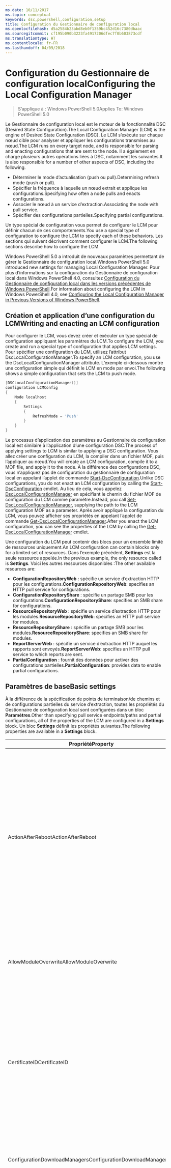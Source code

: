 ```yaml
---
ms.date: 10/11/2017
ms.topic: conceptual
keywords: dsc,powershell,configuration,setup
title: Configuration du Gestionnaire de configuration local
ms.openlocfilehash: d5a2584b23abd8eb0f1359bc452d16c7380dbaac
ms.sourcegitcommit: cf195b090b3223fa4917206dfec7f0b603873cdf
ms.translationtype: HT
ms.contentlocale: fr-FR
ms.lasthandoff: 04/09/2018
---
```

# <a name="configuring-the-local-configuration-manager"></a><span data-ttu-id="ea040-103">Configuration du Gestionnaire de configuration local</span><span class="sxs-lookup"><span data-stu-id="ea040-103">Configuring the Local Configuration Manager</span></span>

> <span data-ttu-id="ea040-104">S’applique à : Windows PowerShell 5.0</span><span class="sxs-lookup"><span data-stu-id="ea040-104">Applies To: Windows PowerShell 5.0</span></span>

<span data-ttu-id="ea040-105">Le Gestionnaire de configuration local est le moteur de la fonctionnalité DSC (Desired State Configuration).</span><span class="sxs-lookup"><span data-stu-id="ea040-105">The Local Configuration Manager (LCM) is the engine of Desired State Configuration (DSC).</span></span>
<span data-ttu-id="ea040-106">Le LCM s’exécute sur chaque nœud cible pour analyser et appliquer les configurations transmises au nœud.</span><span class="sxs-lookup"><span data-stu-id="ea040-106">The LCM runs on every target node, and is responsible for parsing and enacting configurations that are sent to the node.</span></span>
<span data-ttu-id="ea040-107">Il a également en charge plusieurs autres opérations liées à DSC, notamment les suivantes.</span><span class="sxs-lookup"><span data-stu-id="ea040-107">It is also responsible for a number of other aspects of DSC, including the following.</span></span>

- <span data-ttu-id="ea040-108">Déterminer le mode d’actualisation (push ou pull).</span><span class="sxs-lookup"><span data-stu-id="ea040-108">Determining refresh mode (push or pull).</span></span>
- <span data-ttu-id="ea040-109">Spécifier la fréquence à laquelle un nœud extrait et applique les configurations.</span><span class="sxs-lookup"><span data-stu-id="ea040-109">Specifying how often a node pulls and enacts configurations.</span></span>
- <span data-ttu-id="ea040-110">Associer le nœud à un service d’extraction.</span><span class="sxs-lookup"><span data-stu-id="ea040-110">Associating the node with pull service.</span></span>
- <span data-ttu-id="ea040-111">Spécifier des configurations partielles.</span><span class="sxs-lookup"><span data-stu-id="ea040-111">Specifying partial configurations.</span></span>

<span data-ttu-id="ea040-112">Un type spécial de configuration vous permet de configurer le LCM pour définir chacun de ces comportements.</span><span class="sxs-lookup"><span data-stu-id="ea040-112">You use a special type of configuration to configure the LCM to specify each of these behaviors.</span></span>
<span data-ttu-id="ea040-113">Les sections qui suivent décrivent comment configurer le LCM.</span><span class="sxs-lookup"><span data-stu-id="ea040-113">The following sections describe how to configure the LCM.</span></span>

<span data-ttu-id="ea040-114">Windows PowerShell 5.0 a introduit de nouveaux paramètres permettant de gérer le Gestionnaire de configuration local.</span><span class="sxs-lookup"><span data-stu-id="ea040-114">Windows PowerShell 5.0 introduced new settings for managing Local Configuration Manager.</span></span>
<span data-ttu-id="ea040-115">Pour plus d’informations sur la configuration du Gestionnaire de configuration local dans Windows PowerShell 4.0, consultez [Configuration du Gestionnaire de configuration local dans les versions précédentes de Windows PowerShell](metaconfig4.md).</span><span class="sxs-lookup"><span data-stu-id="ea040-115">For information about configuring the LCM in Windows PowerShell 4.0, see [Configuring the Local Configuration Manager in Previous Versions of Windows PowerShell](metaconfig4.md).</span></span>

## <a name="writing-and-enacting-an-lcm-configuration"></a><span data-ttu-id="ea040-116">Création et application d’une configuration du LCM</span><span class="sxs-lookup"><span data-stu-id="ea040-116">Writing and enacting an LCM configuration</span></span>

<span data-ttu-id="ea040-117">Pour configurer le LCM, vous devez créer et exécuter un type spécial de configuration appliquant les paramètres du LCM.</span><span class="sxs-lookup"><span data-stu-id="ea040-117">To configure the LCM, you create and run a special type of configuration that applies LCM settings.</span></span>
<span data-ttu-id="ea040-118">Pour spécifier une configuration du LCM, utilisez l’attribut DscLocalConfigurationManager.</span><span class="sxs-lookup"><span data-stu-id="ea040-118">To specify an LCM configuration, you use the DscLocalConfigurationManager attribute.</span></span>
<span data-ttu-id="ea040-119">L’exemple ci-dessous montre une configuration simple qui définit le LCM en mode par envoi.</span><span class="sxs-lookup"><span data-stu-id="ea040-119">The following shows a simple configuration that sets the LCM to push mode.</span></span>

```powershell
[DSCLocalConfigurationManager()]
configuration LCMConfig
{
    Node localhost
    {
        Settings
        {
            RefreshMode = 'Push'
        }
    }
}
```

<span data-ttu-id="ea040-120">Le processus d’application des paramètres au Gestionnaire de configuration local est similaire à l’application d’une configuration DSC.</span><span class="sxs-lookup"><span data-stu-id="ea040-120">The process of applying settings to LCM is similar to applying a DSC configuration.</span></span>
<span data-ttu-id="ea040-121">Vous allez créer une configuration du LCM, la compiler dans un fichier MOF, puis l’appliquer au nœud.</span><span class="sxs-lookup"><span data-stu-id="ea040-121">You will create an LCM configuration, compile it to a MOF file, and apply it to the node.</span></span>
<span data-ttu-id="ea040-122">À la différence des configurations DSC, vous n’appliquez pas de configuration du gestionnaire de configuration local en appelant l’applet de commande [Start-DscConfiguration](https://technet.microsoft.com/en-us/library/dn521623.aspx).</span><span class="sxs-lookup"><span data-stu-id="ea040-122">Unlike DSC configurations, you do not enact an LCM configuration by calling the [Start-DscConfiguration](https://technet.microsoft.com/en-us/library/dn521623.aspx) cmdlet.</span></span>
<span data-ttu-id="ea040-123">Au lieu de cela, vous appelez [DscLocalConfigurationManager](https://technet.microsoft.com/en-us/library/dn521621.aspx) en spécifiant le chemin du fichier MOF de configuration du LCM comme paramètre.</span><span class="sxs-lookup"><span data-stu-id="ea040-123">Instead, you call [Set-DscLocalConfigurationManager](https://technet.microsoft.com/en-us/library/dn521621.aspx), supplying the path to the LCM configuration MOF as a parameter.</span></span>
<span data-ttu-id="ea040-124">Après avoir appliqué la configuration du LCM, vous pouvez afficher ses propriétés en appelant l’applet de commande [Get-DscLocalConfigurationManager](https://technet.microsoft.com/en-us/library/dn407378.aspx).</span><span class="sxs-lookup"><span data-stu-id="ea040-124">After you enact the LCM configuration, you can see the properties of the LCM by calling the [Get-DscLocalConfigurationManager](https://technet.microsoft.com/en-us/library/dn407378.aspx) cmdlet.</span></span>

<span data-ttu-id="ea040-125">Une configuration du LCM peut contenir des blocs pour un ensemble limité de ressources uniquement.</span><span class="sxs-lookup"><span data-stu-id="ea040-125">An LCM configuration can contain blocks only for a limited set of resources.</span></span>
<span data-ttu-id="ea040-126">Dans l’exemple précédent, **Settings** est la seule ressource appelée.</span><span class="sxs-lookup"><span data-stu-id="ea040-126">In the previous example, the only resource called is **Settings**.</span></span>
<span data-ttu-id="ea040-127">Voici les autres ressources disponibles :</span><span class="sxs-lookup"><span data-stu-id="ea040-127">The other available resources are:</span></span>

* <span data-ttu-id="ea040-128">**ConfigurationRepositoryWeb** : spécifie un service d’extraction HTTP pour les configurations.</span><span class="sxs-lookup"><span data-stu-id="ea040-128">**ConfigurationRepositoryWeb**: specifies an HTTP pull service for configurations.</span></span>
* <span data-ttu-id="ea040-129">**ConfigurationRepositoryShare** : spécifie un partage SMB pour les configurations.</span><span class="sxs-lookup"><span data-stu-id="ea040-129">**ConfigurationRepositoryShare**: specifies an SMB share for configurations.</span></span>
* <span data-ttu-id="ea040-130">**ResourceRepositoryWeb** : spécifie un service d’extraction HTTP pour les modules.</span><span class="sxs-lookup"><span data-stu-id="ea040-130">**ResourceRepositoryWeb**: specifies an HTTP pull service for modules.</span></span>
* <span data-ttu-id="ea040-131">**ResourceRepositoryShare** : spécifie un partage SMB pour les modules.</span><span class="sxs-lookup"><span data-stu-id="ea040-131">**ResourceRepositoryShare**: specifies an SMB share for modules.</span></span>
* <span data-ttu-id="ea040-132">**ReportServerWeb** : spécifie un service d’extraction HTTP auquel les rapports sont envoyés.</span><span class="sxs-lookup"><span data-stu-id="ea040-132">**ReportServerWeb**: specifies an HTTP pull service to which reports are sent.</span></span>
* <span data-ttu-id="ea040-133">**PartialConfiguration** : fournit des données pour activer des configurations partielles.</span><span class="sxs-lookup"><span data-stu-id="ea040-133">**PartialConfiguration**: provides data to enable partial configurations.</span></span>

## <a name="basic-settings"></a><span data-ttu-id="ea040-134">Paramètres de base</span><span class="sxs-lookup"><span data-stu-id="ea040-134">Basic settings</span></span>

<span data-ttu-id="ea040-135">À la différence de la spécification de points de terminaison/de chemins et de configurations partielles du service d’extraction, toutes les propriétés du Gestionnaire de configuration local sont configurées dans un bloc **Paramètres**.</span><span class="sxs-lookup"><span data-stu-id="ea040-135">Other than specifying pull service endpoints/paths and partial configurations, all of the properties of the LCM are configured in a **Settings** block.</span></span>
<span data-ttu-id="ea040-136">Un bloc **Settings** définit les propriétés suivantes.</span><span class="sxs-lookup"><span data-stu-id="ea040-136">The following properties are available in a **Settings** block.</span></span>

|  <span data-ttu-id="ea040-137">Propriété</span><span class="sxs-lookup"><span data-stu-id="ea040-137">Property</span></span>  |  <span data-ttu-id="ea040-138">Type</span><span class="sxs-lookup"><span data-stu-id="ea040-138">Type</span></span>  |  <span data-ttu-id="ea040-139">Description</span><span class="sxs-lookup"><span data-stu-id="ea040-139">Description</span></span>   |
|----------- |------- |--------------- |
| <span data-ttu-id="ea040-140">ActionAfterReboot</span><span class="sxs-lookup"><span data-stu-id="ea040-140">ActionAfterReboot</span></span>| <span data-ttu-id="ea040-141">string</span><span class="sxs-lookup"><span data-stu-id="ea040-141">string</span></span>| <span data-ttu-id="ea040-142">Spécifie le comportement après un redémarrage survenant pendant l’application d’une configuration.</span><span class="sxs-lookup"><span data-stu-id="ea040-142">Specifies what happens after a reboot during the application of a configuration.</span></span> <span data-ttu-id="ea040-143">Les valeurs possibles sont __ContinueConfiguration__ et __StopConfiguration__.</span><span class="sxs-lookup"><span data-stu-id="ea040-143">The possible values are __"ContinueConfiguration"__ and __"StopConfiguration"__.</span></span> <ul><li> <span data-ttu-id="ea040-144">Avec la valeur __ContinueConfiguration__, l’application de la configuration actuelle se poursuit après le redémarrage de l’ordinateur.</span><span class="sxs-lookup"><span data-stu-id="ea040-144">__ContinueConfiguration__: Continue applying the current configuration after machine reboot.</span></span> <span data-ttu-id="ea040-145">Il s’agit de la valeur par défaut</span><span class="sxs-lookup"><span data-stu-id="ea040-145">This is the default value</span></span></li><li><span data-ttu-id="ea040-146">Avec la valeur __StopConfiguration__, l’application de la configuration actuelle s’arrête après le redémarrage de l’ordinateur.</span><span class="sxs-lookup"><span data-stu-id="ea040-146">__StopConfiguration__: Stop the current configuration after machine reboot.</span></span></li></ul>|
| <span data-ttu-id="ea040-147">AllowModuleOverwrite</span><span class="sxs-lookup"><span data-stu-id="ea040-147">AllowModuleOverwrite</span></span>| <span data-ttu-id="ea040-148">bool</span><span class="sxs-lookup"><span data-stu-id="ea040-148">bool</span></span>| <span data-ttu-id="ea040-149">__$TRUE__ si de nouvelles configurations téléchargées dans le service d’extraction sont autorisées à remplacer les anciennes sur le nœud cible.</span><span class="sxs-lookup"><span data-stu-id="ea040-149">__$TRUE__ if new configurations downloaded from the pull service are allowed to overwrite the old ones on the target node.</span></span> <span data-ttu-id="ea040-150">Autrement, définissez-la sur $FALSE.</span><span class="sxs-lookup"><span data-stu-id="ea040-150">Otherwise, $FALSE.</span></span>|
| <span data-ttu-id="ea040-151">CertificateID</span><span class="sxs-lookup"><span data-stu-id="ea040-151">CertificateID</span></span>| <span data-ttu-id="ea040-152">string</span><span class="sxs-lookup"><span data-stu-id="ea040-152">string</span></span>| <span data-ttu-id="ea040-153">Empreinte d’un certificat utilisée pour sécuriser les informations d’identification transmise dans une configuration.</span><span class="sxs-lookup"><span data-stu-id="ea040-153">The thumbprint of a certificate used to secure credentials passed in a configuration.</span></span> <span data-ttu-id="ea040-154">Pour plus d’informations, consultez [Want to secure credentials in Windows PowerShell Desired State Configuration](http://blogs.msdn.com/b/powershell/archive/2014/01/31/want-to-secure-credentials-in-windows-powershell-desired-state-configuration.aspx)? (Sécuriser les informations d’identification dans DSC Windows PowerShell).</span><span class="sxs-lookup"><span data-stu-id="ea040-154">For more information see [Want to secure credentials in Windows PowerShell Desired State Configuration](http://blogs.msdn.com/b/powershell/archive/2014/01/31/want-to-secure-credentials-in-windows-powershell-desired-state-configuration.aspx)?.</span></span> <br> <span data-ttu-id="ea040-155">__Remarque :__ ceci est géré automatiquement si vous utilisez le service d’extraction Azure Automation DSC.</span><span class="sxs-lookup"><span data-stu-id="ea040-155">__Note:__ this is managed automatically if using Azure Automation DSC pull service.</span></span>|
| <span data-ttu-id="ea040-156">ConfigurationDownloadManagers</span><span class="sxs-lookup"><span data-stu-id="ea040-156">ConfigurationDownloadManagers</span></span>| <span data-ttu-id="ea040-157">CimInstance[]</span><span class="sxs-lookup"><span data-stu-id="ea040-157">CimInstance[]</span></span>| <span data-ttu-id="ea040-158">Obsolète.</span><span class="sxs-lookup"><span data-stu-id="ea040-158">Obsolete.</span></span> <span data-ttu-id="ea040-159">Utilisez les blocs __ConfigurationRepositoryWeb__ et __ConfigurationRepositoryShare__ pour définir les points de terminaison du service d’extraction de configuration.</span><span class="sxs-lookup"><span data-stu-id="ea040-159">Use __ConfigurationRepositoryWeb__ and __ConfigurationRepositoryShare__ blocks to define configuration pull service endpoints.</span></span>|
| <span data-ttu-id="ea040-160">ConfigurationID</span><span class="sxs-lookup"><span data-stu-id="ea040-160">ConfigurationID</span></span>| <span data-ttu-id="ea040-161">string</span><span class="sxs-lookup"><span data-stu-id="ea040-161">string</span></span>| <span data-ttu-id="ea040-162">Pour la rétrocompatibilité avec des versions plus anciennes du service d’extraction.</span><span class="sxs-lookup"><span data-stu-id="ea040-162">For backwards compatibility with older pull service versions.</span></span> <span data-ttu-id="ea040-163">Un GUID qui identifie le fichier de configuration à obtenir d’un service d’extraction.</span><span class="sxs-lookup"><span data-stu-id="ea040-163">A GUID that identifies the configuration file to get from a pull service.</span></span> <span data-ttu-id="ea040-164">Le nœud extrait les configurations du service d’extraction si le nom du fichier de configuration MOF est ConfigurationID.mof.</span><span class="sxs-lookup"><span data-stu-id="ea040-164">The node will pull configurations on the pull service if the name of the configuration MOF is named ConfigurationID.mof.</span></span><br> <span data-ttu-id="ea040-165">__Remarque__ : si vous définissez cette propriété, l’enregistrement du nœud auprès d’un service d’extraction avec __RegistrationKey__ ne fonctionne pas.</span><span class="sxs-lookup"><span data-stu-id="ea040-165">__Note:__ If you set this property, registering the node with a pull service by using __RegistrationKey__ does not work.</span></span> <span data-ttu-id="ea040-166">Pour plus d’informations, consultez [Configuration d’un client collecteur à l’aide des noms de configuration](pullClientConfigNames.md).</span><span class="sxs-lookup"><span data-stu-id="ea040-166">For more information, see [Setting up a pull client with configuration names](pullClientConfigNames.md).</span></span>|
| <span data-ttu-id="ea040-167">ConfigurationMode</span><span class="sxs-lookup"><span data-stu-id="ea040-167">ConfigurationMode</span></span>| <span data-ttu-id="ea040-168">string</span><span class="sxs-lookup"><span data-stu-id="ea040-168">string</span></span> | <span data-ttu-id="ea040-169">Spécifie de quelle façon le LCM applique réellement la configuration aux nœuds cibles.</span><span class="sxs-lookup"><span data-stu-id="ea040-169">Specifies how the LCM actually applies the configuration to the target nodes.</span></span> <span data-ttu-id="ea040-170">Les valeurs possibles sont __"ApplyOnly"__,__"ApplyAndMonitor"__ et __"ApplyAndAutoCorrect"__.</span><span class="sxs-lookup"><span data-stu-id="ea040-170">Possible values are __"ApplyOnly"__,__"ApplyAndMonitor"__, and __"ApplyAndAutoCorrect"__.</span></span> <ul><li><span data-ttu-id="ea040-171">La valeur __ApplyOnly__ indique à DSC d’appliquer la configuration et de ne faire aucune autre opération, sauf si une nouvelle configuration est transmise au nœud cible ou est extraite d’un service.</span><span class="sxs-lookup"><span data-stu-id="ea040-171">__ApplyOnly__: DSC applies the configuration and does nothing further unless a new configuration is pushed to the target node or when a new configuration is pulled from a service.</span></span> <span data-ttu-id="ea040-172">Après l’application initiale d’une nouvelle configuration, DSC ne vérifie pas si le nœud cible est encore dans l’état précédemment configuré.</span><span class="sxs-lookup"><span data-stu-id="ea040-172">After initial application of a new configuration, DSC does not check for drift from a previously configured state.</span></span> <span data-ttu-id="ea040-173">Notez que DSC tente d’appliquer la configuration jusqu’à ce que l’opération aboutisse avant que __ApplyOnly__ ne prenne effet.</span><span class="sxs-lookup"><span data-stu-id="ea040-173">Note that DSC will attempt to apply the configuration until it is successful before __ApplyOnly__ takes effect.</span></span> </li><li> <span data-ttu-id="ea040-174">La valeur __ApplyAndMonitor__ est la valeur par défaut.</span><span class="sxs-lookup"><span data-stu-id="ea040-174">__ApplyAndMonitor__: This is the default value.</span></span> <span data-ttu-id="ea040-175">indique au LCM d’appliquer chaque nouvelle configuration.</span><span class="sxs-lookup"><span data-stu-id="ea040-175">The LCM applies any new configurations.</span></span> <span data-ttu-id="ea040-176">Après l’application initiale d’une nouvelle configuration, DSC vérifie si le nœud cible est dans l’état souhaité et, si ce n’est pas le cas, signale l’écart dans les journaux.</span><span class="sxs-lookup"><span data-stu-id="ea040-176">After initial application of a new configuration, if the target node drifts from the desired state, DSC reports the discrepancy in logs.</span></span> <span data-ttu-id="ea040-177">Notez que DSC tente d’appliquer la configuration jusqu’à ce que l’opération aboutisse avant que __ApplyAndMonitor__ ne prenne effet.</span><span class="sxs-lookup"><span data-stu-id="ea040-177">Note that DSC will attempt to apply the configuration until it is successful before __ApplyAndMonitor__ takes effect.</span></span></li><li><span data-ttu-id="ea040-178">La valeur __ApplyAndAutoCorrect__ indique à DSC d’appliquer chaque nouvelle configuration.</span><span class="sxs-lookup"><span data-stu-id="ea040-178">__ApplyAndAutoCorrect__: DSC applies any new configurations.</span></span> <span data-ttu-id="ea040-179">Après l’application initiale d’une nouvelle configuration, DSC vérifie si le nœud cible est dans l’état souhaité et, si ce n’est pas le cas, il signale l’écart dans les journaux, puis il réapplique la configuration actuelle.</span><span class="sxs-lookup"><span data-stu-id="ea040-179">After initial application of a new configuration, if the target node drifts from the desired state, DSC reports the discrepancy in logs, and then re-applies the current configuration.</span></span></li></ul>|
| <span data-ttu-id="ea040-180">ConfigurationModeFrequencyMins</span><span class="sxs-lookup"><span data-stu-id="ea040-180">ConfigurationModeFrequencyMins</span></span>| <span data-ttu-id="ea040-181">UInt32</span><span class="sxs-lookup"><span data-stu-id="ea040-181">UInt32</span></span>| <span data-ttu-id="ea040-182">Fréquence, en minutes, à laquelle la configuration actuelle est vérifiée et appliquée.</span><span class="sxs-lookup"><span data-stu-id="ea040-182">How often, in minutes, the current configuration is checked and applied.</span></span> <span data-ttu-id="ea040-183">Cette propriété est ignorée si la propriété ConfigurationMode est définie sur ApplyOnly.</span><span class="sxs-lookup"><span data-stu-id="ea040-183">This property is ignored if the ConfigurationMode property is set to ApplyOnly.</span></span> <span data-ttu-id="ea040-184">La valeur par défaut est 15.</span><span class="sxs-lookup"><span data-stu-id="ea040-184">The default value is 15.</span></span>|
| <span data-ttu-id="ea040-185">DebugMode</span><span class="sxs-lookup"><span data-stu-id="ea040-185">DebugMode</span></span>| <span data-ttu-id="ea040-186">string</span><span class="sxs-lookup"><span data-stu-id="ea040-186">string</span></span>| <span data-ttu-id="ea040-187">Les valeurs possibles sont __None__, __ForceModuleImport__ et __All__.</span><span class="sxs-lookup"><span data-stu-id="ea040-187">Possible values are __None__, __ForceModuleImport__, and __All__.</span></span> <ul><li><span data-ttu-id="ea040-188">Définissez cette propriété sur __None__ pour utiliser les ressources mises en cache.</span><span class="sxs-lookup"><span data-stu-id="ea040-188">Set to __None__ to use cached resources.</span></span> <span data-ttu-id="ea040-189">Il s’agit de la valeur par défaut qui doit être utilisée dans les scénarios de production.</span><span class="sxs-lookup"><span data-stu-id="ea040-189">This is the default and should be used in production scenarios.</span></span></li><li><span data-ttu-id="ea040-190">Définissez cette propriété sur __ForceModuleImport__ pour forcer le gestionnaire de configuration local à recharger tous les modules de ressources DSC, même ceux ayant déjà été chargés et mis en cache.</span><span class="sxs-lookup"><span data-stu-id="ea040-190">Setting to __ForceModuleImport__, causes the LCM to reload any DSC resource modules, even if they have been previously loaded and cached.</span></span> <span data-ttu-id="ea040-191">Ce comportement diminue les performances de DSC, car chaque module utilisé est systématiquement rechargé.</span><span class="sxs-lookup"><span data-stu-id="ea040-191">This impacts the performance of DSC operations as each module is reloaded on use.</span></span> <span data-ttu-id="ea040-192">En général, vous utilisez cette valeur lors du débogage d’une ressource.</span><span class="sxs-lookup"><span data-stu-id="ea040-192">Typically you would use this value while debugging a resource</span></span></li><li><span data-ttu-id="ea040-193">Dans cette version, __All__ est équivalent à __ForceModuleImport__</span><span class="sxs-lookup"><span data-stu-id="ea040-193">In this release, __All__ is same as __ForceModuleImport__</span></span></li></ul> |
| <span data-ttu-id="ea040-194">RebootNodeIfNeeded</span><span class="sxs-lookup"><span data-stu-id="ea040-194">RebootNodeIfNeeded</span></span>| <span data-ttu-id="ea040-195">bool</span><span class="sxs-lookup"><span data-stu-id="ea040-195">bool</span></span>| <span data-ttu-id="ea040-196">Définissez cette propriété sur __$true__ pour redémarrer automatiquement le nœud après l’application d’une configuration nécessitant un redémarrage.</span><span class="sxs-lookup"><span data-stu-id="ea040-196">Set this to __$true__ to automatically reboot the node after a configuration that requires reboot is applied.</span></span> <span data-ttu-id="ea040-197">Sinon, vous devez redémarrer manuellement le nœud.</span><span class="sxs-lookup"><span data-stu-id="ea040-197">Otherwise, you will have to manually reboot the node for any configuration that requires it.</span></span> <span data-ttu-id="ea040-198">La valeur par défaut est __$false__.</span><span class="sxs-lookup"><span data-stu-id="ea040-198">The default value is __$false__.</span></span> <span data-ttu-id="ea040-199">Pour utiliser ce paramètre lorsqu’une condition de redémarrage est imposée par autre chose que DSC (par exemple Windows Installer), combinez ce paramètre avec le module [xPendingReboot](https://github.com/powershell/xpendingreboot).</span><span class="sxs-lookup"><span data-stu-id="ea040-199">To use this setting when a reboot condition is enacted by something other than DSC (such as Windows Installer), combine this setting with the [xPendingReboot](https://github.com/powershell/xpendingreboot) module.</span></span>|
| <span data-ttu-id="ea040-200">RefreshMode</span><span class="sxs-lookup"><span data-stu-id="ea040-200">RefreshMode</span></span>| <span data-ttu-id="ea040-201">string</span><span class="sxs-lookup"><span data-stu-id="ea040-201">string</span></span>| <span data-ttu-id="ea040-202">Spécifie de quelle façon le LCM obtient les configurations.</span><span class="sxs-lookup"><span data-stu-id="ea040-202">Specifies how the LCM gets configurations.</span></span> <span data-ttu-id="ea040-203">Les valeurs possibles sont __Disabled__, __Push__ et __Pull__.</span><span class="sxs-lookup"><span data-stu-id="ea040-203">The possible values are __"Disabled"__, __"Push"__, and __"Pull"__.</span></span> <ul><li><span data-ttu-id="ea040-204">La valeur __Disabled__ désactive les configurations DSC pour ce nœud.</span><span class="sxs-lookup"><span data-stu-id="ea040-204">__Disabled__: DSC configurations are disabled for this node.</span></span></li><li> <span data-ttu-id="ea040-205">La valeur __Push__ lance les configurations en appelant l’applet de commande [Start-DscConfiguration](https://technet.microsoft.com/en-us/library/dn521623.aspx).</span><span class="sxs-lookup"><span data-stu-id="ea040-205">__Push__: Configurations are initiated by calling the [Start-DscConfiguration](https://technet.microsoft.com/en-us/library/dn521623.aspx) cmdlet.</span></span> <span data-ttu-id="ea040-206">Chaque configuration est immédiatement appliquée au nœud.</span><span class="sxs-lookup"><span data-stu-id="ea040-206">The configuration is applied immediately to the node.</span></span> <span data-ttu-id="ea040-207">Il s'agit de la valeur par défaut.</span><span class="sxs-lookup"><span data-stu-id="ea040-207">This is the default value.</span></span></li><li><span data-ttu-id="ea040-208">__Pull__ : le nœud est configuré pour vérifier régulièrement les configurations disponibles sur un service d’extraction ou un chemin SMB.</span><span class="sxs-lookup"><span data-stu-id="ea040-208">__Pull:__ The node is configured to regularly check for configurations from a pull service or SMB path.</span></span> <span data-ttu-id="ea040-209">Si cette propriété a la valeur __Pull__, vous devez spécifier un chemin HTTP (service) ou SMB (partage) dans un bloc __ConfigurationRepositoryWeb__ ou __ConfigurationRepositoryShare__.</span><span class="sxs-lookup"><span data-stu-id="ea040-209">If this property is set to __Pull__, you must specify an HTTP (service) or SMB (share) path in a __ConfigurationRepositoryWeb__ or __ConfigurationRepositoryShare__ block.</span></span></li></ul>|
| <span data-ttu-id="ea040-210">RefreshFrequencyMins</span><span class="sxs-lookup"><span data-stu-id="ea040-210">RefreshFrequencyMins</span></span>| <span data-ttu-id="ea040-211">Uint32</span><span class="sxs-lookup"><span data-stu-id="ea040-211">Uint32</span></span>| <span data-ttu-id="ea040-212">L’intervalle de temps, en minutes, auquel le LCM contrôle un service d’extraction pour obtenir des configurations mises à jour.</span><span class="sxs-lookup"><span data-stu-id="ea040-212">The time interval, in minutes, at which the LCM checks a pull service to get updated configurations.</span></span> <span data-ttu-id="ea040-213">Cette valeur est ignorée si le LCM n’est pas configuré en mode d’extraction.</span><span class="sxs-lookup"><span data-stu-id="ea040-213">This value is ignored if the LCM is not configured in pull mode.</span></span> <span data-ttu-id="ea040-214">La valeur par défaut est 30.</span><span class="sxs-lookup"><span data-stu-id="ea040-214">The default value is 30.</span></span>|
| <span data-ttu-id="ea040-215">ReportManagers</span><span class="sxs-lookup"><span data-stu-id="ea040-215">ReportManagers</span></span>| <span data-ttu-id="ea040-216">CimInstance[]</span><span class="sxs-lookup"><span data-stu-id="ea040-216">CimInstance[]</span></span>| <span data-ttu-id="ea040-217">Obsolète.</span><span class="sxs-lookup"><span data-stu-id="ea040-217">Obsolete.</span></span> <span data-ttu-id="ea040-218">Utilisez des blocs __ReportServerWeb__ pour définir un point de terminaison permettant d’envoyer les données de rapport à un service d’extraction.</span><span class="sxs-lookup"><span data-stu-id="ea040-218">Use __ReportServerWeb__ blocks to define an endpoint to send reporting data to a pull service.</span></span>|
| <span data-ttu-id="ea040-219">ResourceModuleManagers</span><span class="sxs-lookup"><span data-stu-id="ea040-219">ResourceModuleManagers</span></span>| <span data-ttu-id="ea040-220">CimInstance[]</span><span class="sxs-lookup"><span data-stu-id="ea040-220">CimInstance[]</span></span>| <span data-ttu-id="ea040-221">Obsolète.</span><span class="sxs-lookup"><span data-stu-id="ea040-221">Obsolete.</span></span> <span data-ttu-id="ea040-222">Utilisez des blocs __ResourceRepositoryWeb__ et __ResourceRepositoryShare__ pour définir respectivement les points de terminaison HTTP ou les chemins SMB du service d’extraction.</span><span class="sxs-lookup"><span data-stu-id="ea040-222">Use __ResourceRepositoryWeb__ and __ResourceRepositoryShare__ blocks to define pull service HTTP endpoints or SMB paths, respectively.</span></span>|
| <span data-ttu-id="ea040-223">PartialConfigurations</span><span class="sxs-lookup"><span data-stu-id="ea040-223">PartialConfigurations</span></span>| <span data-ttu-id="ea040-224">CimInstance</span><span class="sxs-lookup"><span data-stu-id="ea040-224">CimInstance</span></span>| <span data-ttu-id="ea040-225">Non implémentée.</span><span class="sxs-lookup"><span data-stu-id="ea040-225">Not implemented.</span></span> <span data-ttu-id="ea040-226">Ne pas utiliser.</span><span class="sxs-lookup"><span data-stu-id="ea040-226">Do not use.</span></span>|
| <span data-ttu-id="ea040-227">StatusRetentionTimeInDays</span><span class="sxs-lookup"><span data-stu-id="ea040-227">StatusRetentionTimeInDays</span></span> | <span data-ttu-id="ea040-228">UInt32</span><span class="sxs-lookup"><span data-stu-id="ea040-228">UInt32</span></span>| <span data-ttu-id="ea040-229">Nombre de jours pendant lesquels le LCM conserve l’état de la configuration actuelle.</span><span class="sxs-lookup"><span data-stu-id="ea040-229">The number of days the LCM keeps the status of the current configuration.</span></span>|

## <a name="pull-service"></a><span data-ttu-id="ea040-230">Service d’extraction</span><span class="sxs-lookup"><span data-stu-id="ea040-230">Pull service</span></span>

<span data-ttu-id="ea040-231">La configuration du LCM permet de définir les types de services d’extraction suivants :</span><span class="sxs-lookup"><span data-stu-id="ea040-231">LCM configuration supports defining the following types of pull service endpoints:</span></span>

- <span data-ttu-id="ea040-232">**Serveur de configuration** : référentiel pour les configurations DSC.</span><span class="sxs-lookup"><span data-stu-id="ea040-232">**Configuration server**: A repository for DSC configurations.</span></span> <span data-ttu-id="ea040-233">Définissez les serveurs de configuration à l’aide des blocs **ConfigurationRepositoryWeb** (pour les serveurs web) et **ConfigurationRepositoryShare** (pour les serveurs SMB).</span><span class="sxs-lookup"><span data-stu-id="ea040-233">Define configuration servers by using **ConfigurationRepositoryWeb** (for web-based servers) and **ConfigurationRepositoryShare** (for SMB-based servers) blocks.</span></span>
- <span data-ttu-id="ea040-234">**Serveur de ressources** : référentiel pour les ressources DSC, packagées comme modules PowerShell.</span><span class="sxs-lookup"><span data-stu-id="ea040-234">**Resource server**: A repository for DSC resources, packaged as PowerShell modules.</span></span> <span data-ttu-id="ea040-235">Définissez les serveurs de ressources à l’aide des blocs **ResourceRepositoryWeb** (pour les serveurs web) et **ResourceRepositoryShare** (pour les serveurs SMB).</span><span class="sxs-lookup"><span data-stu-id="ea040-235">Define resource servers by using **ResourceRepositoryWeb** (for web-based servers) and **ResourceRepositoryShare** (for SMB-based servers) blocks.</span></span>
- <span data-ttu-id="ea040-236">**Serveur de rapports** : service vers lequel DSC envoie les données de rapports.</span><span class="sxs-lookup"><span data-stu-id="ea040-236">**Report server**: A service that DSC sends report data to.</span></span> <span data-ttu-id="ea040-237">Définissez les serveurs de rapports à l’aide des blocs **ReportServerWeb**.</span><span class="sxs-lookup"><span data-stu-id="ea040-237">Define report servers by using **ReportServerWeb** blocks.</span></span> <span data-ttu-id="ea040-238">Un serveur de rapports doit être un service web.</span><span class="sxs-lookup"><span data-stu-id="ea040-238">A report server must be a web service.</span></span>

<span data-ttu-id="ea040-239">Pour plus d’informations sur le service collecteur, consultez [Service collecteur Desired State Configuration](pullServer.md).</span><span class="sxs-lookup"><span data-stu-id="ea040-239">For more details on pull service see, [Desired State Configuration Pull Service](pullServer.md).</span></span>

## <a name="configuration-server-blocks"></a><span data-ttu-id="ea040-240">Blocs de serveur de configuration</span><span class="sxs-lookup"><span data-stu-id="ea040-240">Configuration server blocks</span></span>

<span data-ttu-id="ea040-241">Pour définir un serveur de configuration web, créez un bloc **ConfigurationRepositoryWeb**.</span><span class="sxs-lookup"><span data-stu-id="ea040-241">To define a web-based configuration server, you create a **ConfigurationRepositoryWeb** block.</span></span>
<span data-ttu-id="ea040-242">Un bloc **ConfigurationRepositoryWeb** définit les propriétés suivantes.</span><span class="sxs-lookup"><span data-stu-id="ea040-242">A **ConfigurationRepositoryWeb** defines the following properties.</span></span>

|<span data-ttu-id="ea040-243">Propriété</span><span class="sxs-lookup"><span data-stu-id="ea040-243">Property</span></span>|<span data-ttu-id="ea040-244">Type</span><span class="sxs-lookup"><span data-stu-id="ea040-244">Type</span></span>|<span data-ttu-id="ea040-245">Description</span><span class="sxs-lookup"><span data-stu-id="ea040-245">Description</span></span>|
|---|---|---|
|<span data-ttu-id="ea040-246">AllowUnsecureConnection</span><span class="sxs-lookup"><span data-stu-id="ea040-246">AllowUnsecureConnection</span></span>|<span data-ttu-id="ea040-247">bool</span><span class="sxs-lookup"><span data-stu-id="ea040-247">bool</span></span>|<span data-ttu-id="ea040-248">Définissez cette propriété sur **$TRUE** pour autoriser le nœud à se connecter au serveur sans authentification.</span><span class="sxs-lookup"><span data-stu-id="ea040-248">Set to **$TRUE** to allow connections from the node to the server without authentication.</span></span> <span data-ttu-id="ea040-249">Définissez-la sur **$FALSE** pour rendre l’authentification obligatoire.</span><span class="sxs-lookup"><span data-stu-id="ea040-249">Set to **$FALSE** to require authentication.</span></span>|
|<span data-ttu-id="ea040-250">CertificateID</span><span class="sxs-lookup"><span data-stu-id="ea040-250">CertificateID</span></span>|<span data-ttu-id="ea040-251">string</span><span class="sxs-lookup"><span data-stu-id="ea040-251">string</span></span>|<span data-ttu-id="ea040-252">Empreinte d’un certificat utilisée pour l’authentification auprès du serveur.</span><span class="sxs-lookup"><span data-stu-id="ea040-252">The thumbprint of a certificate used to authenticate to the server.</span></span>|
|<span data-ttu-id="ea040-253">ConfigurationNames</span><span class="sxs-lookup"><span data-stu-id="ea040-253">ConfigurationNames</span></span>|<span data-ttu-id="ea040-254">String[]</span><span class="sxs-lookup"><span data-stu-id="ea040-254">String[]</span></span>|<span data-ttu-id="ea040-255">Tableau des noms des configurations à extraire par le nœud cible.</span><span class="sxs-lookup"><span data-stu-id="ea040-255">An array of names of configurations to be pulled by the target node.</span></span> <span data-ttu-id="ea040-256">Ils sont utilisés uniquement si le nœud est enregistré auprès du service d’extraction à l’aide d’une propriété **RegistrationKey**.</span><span class="sxs-lookup"><span data-stu-id="ea040-256">These are used only if the node is registered with the pull service by using a **RegistrationKey**.</span></span> <span data-ttu-id="ea040-257">Pour plus d’informations, consultez [Configuration d’un client collecteur à l’aide des noms de configuration](pullClientConfigNames.md).</span><span class="sxs-lookup"><span data-stu-id="ea040-257">For more information, see [Setting up a pull client with configuration names](pullClientConfigNames.md).</span></span>|
|<span data-ttu-id="ea040-258">RegistrationKey</span><span class="sxs-lookup"><span data-stu-id="ea040-258">RegistrationKey</span></span>|<span data-ttu-id="ea040-259">string</span><span class="sxs-lookup"><span data-stu-id="ea040-259">string</span></span>|<span data-ttu-id="ea040-260">Un GUID sous lequel le nœud est enregistré auprès du service d’extraction.</span><span class="sxs-lookup"><span data-stu-id="ea040-260">A GUID that registers the node with the pull service.</span></span> <span data-ttu-id="ea040-261">Pour plus d’informations, consultez [Configuration d’un client collecteur à l’aide des noms de configuration](pullClientConfigNames.md).</span><span class="sxs-lookup"><span data-stu-id="ea040-261">For more information, see [Setting up a pull client with configuration names](pullClientConfigNames.md).</span></span>|
|<span data-ttu-id="ea040-262">ServerURL</span><span class="sxs-lookup"><span data-stu-id="ea040-262">ServerURL</span></span>|<span data-ttu-id="ea040-263">string</span><span class="sxs-lookup"><span data-stu-id="ea040-263">string</span></span>|<span data-ttu-id="ea040-264">L’URL du service de configuration.</span><span class="sxs-lookup"><span data-stu-id="ea040-264">The URL of the configuration service.</span></span>|

<span data-ttu-id="ea040-265">Un exemple de script pour simplifier la valeur ConfigurationRepositoryWeb pour des nœuds locaux est disponible – consultez [Génération de configurations DSC](https://docs.microsoft.com/en-us/azure/automation/automation-dsc-onboarding#generating-dsc-metaconfigurations)</span><span class="sxs-lookup"><span data-stu-id="ea040-265">An example script to simplify configuring the ConfigurationRepositoryWeb value for on-premises nodes is available - see [Generating DSC metaconfigurations](https://docs.microsoft.com/en-us/azure/automation/automation-dsc-onboarding#generating-dsc-metaconfigurations)</span></span>

<span data-ttu-id="ea040-266">Pour définir un serveur de configuration SMB, créez un bloc **ConfigurationRepositoryShare**.</span><span class="sxs-lookup"><span data-stu-id="ea040-266">To define an SMB-based configuration server, you create a **ConfigurationRepositoryShare** block.</span></span>
<span data-ttu-id="ea040-267">Un bloc **ConfigurationRepositoryShare** définit les propriétés suivantes.</span><span class="sxs-lookup"><span data-stu-id="ea040-267">A **ConfigurationRepositoryShare** defines the following properties.</span></span>

|<span data-ttu-id="ea040-268">Propriété</span><span class="sxs-lookup"><span data-stu-id="ea040-268">Property</span></span>|<span data-ttu-id="ea040-269">Type</span><span class="sxs-lookup"><span data-stu-id="ea040-269">Type</span></span>|<span data-ttu-id="ea040-270">Description</span><span class="sxs-lookup"><span data-stu-id="ea040-270">Description</span></span>|
|---|---|---|
|<span data-ttu-id="ea040-271">Credential</span><span class="sxs-lookup"><span data-stu-id="ea040-271">Credential</span></span>|<span data-ttu-id="ea040-272">MSFT_Credential</span><span class="sxs-lookup"><span data-stu-id="ea040-272">MSFT_Credential</span></span>|<span data-ttu-id="ea040-273">Informations d’identification utilisées pour l’authentification auprès du partage SMB.</span><span class="sxs-lookup"><span data-stu-id="ea040-273">The credential used to authenticate to the SMB share.</span></span>|
|<span data-ttu-id="ea040-274">SourcePath</span><span class="sxs-lookup"><span data-stu-id="ea040-274">SourcePath</span></span>|<span data-ttu-id="ea040-275">string</span><span class="sxs-lookup"><span data-stu-id="ea040-275">string</span></span>|<span data-ttu-id="ea040-276">Chemin du partage SMB.</span><span class="sxs-lookup"><span data-stu-id="ea040-276">The path of the SMB share.</span></span>|

## <a name="resource-server-blocks"></a><span data-ttu-id="ea040-277">Blocs de serveur de ressources</span><span class="sxs-lookup"><span data-stu-id="ea040-277">Resource server blocks</span></span>

<span data-ttu-id="ea040-278">Pour définir un serveur de ressources web, créez un bloc **ResourceRepositoryWeb**.</span><span class="sxs-lookup"><span data-stu-id="ea040-278">To define a web-based resource server, you create a **ResourceRepositoryWeb** block.</span></span>
<span data-ttu-id="ea040-279">Un bloc **ResourceRepositoryWeb** définit les propriétés suivantes.</span><span class="sxs-lookup"><span data-stu-id="ea040-279">A **ResourceRepositoryWeb** defines the following properties.</span></span>

|<span data-ttu-id="ea040-280">Propriété</span><span class="sxs-lookup"><span data-stu-id="ea040-280">Property</span></span>|<span data-ttu-id="ea040-281">Type</span><span class="sxs-lookup"><span data-stu-id="ea040-281">Type</span></span>|<span data-ttu-id="ea040-282">Description</span><span class="sxs-lookup"><span data-stu-id="ea040-282">Description</span></span>|
|---|---|---|
|<span data-ttu-id="ea040-283">AllowUnsecureConnection</span><span class="sxs-lookup"><span data-stu-id="ea040-283">AllowUnsecureConnection</span></span>|<span data-ttu-id="ea040-284">bool</span><span class="sxs-lookup"><span data-stu-id="ea040-284">bool</span></span>|<span data-ttu-id="ea040-285">Définissez cette propriété sur **$TRUE** pour autoriser le nœud à se connecter au serveur sans authentification.</span><span class="sxs-lookup"><span data-stu-id="ea040-285">Set to **$TRUE** to allow connections from the node to the server without authentication.</span></span> <span data-ttu-id="ea040-286">Définissez-la sur **$FALSE** pour rendre l’authentification obligatoire.</span><span class="sxs-lookup"><span data-stu-id="ea040-286">Set to **$FALSE** to require authentication.</span></span>|
|<span data-ttu-id="ea040-287">CertificateID</span><span class="sxs-lookup"><span data-stu-id="ea040-287">CertificateID</span></span>|<span data-ttu-id="ea040-288">string</span><span class="sxs-lookup"><span data-stu-id="ea040-288">string</span></span>|<span data-ttu-id="ea040-289">Empreinte d’un certificat utilisée pour l’authentification auprès du serveur.</span><span class="sxs-lookup"><span data-stu-id="ea040-289">The thumbprint of a certificate used to authenticate to the server.</span></span>|
|<span data-ttu-id="ea040-290">RegistrationKey</span><span class="sxs-lookup"><span data-stu-id="ea040-290">RegistrationKey</span></span>|<span data-ttu-id="ea040-291">string</span><span class="sxs-lookup"><span data-stu-id="ea040-291">string</span></span>|<span data-ttu-id="ea040-292">Un GUID qui identifie le nœud inscrit auprès du service d’extraction.</span><span class="sxs-lookup"><span data-stu-id="ea040-292">A GUID that identifies the node to the pull service.</span></span>|
|<span data-ttu-id="ea040-293">ServerURL</span><span class="sxs-lookup"><span data-stu-id="ea040-293">ServerURL</span></span>|<span data-ttu-id="ea040-294">string</span><span class="sxs-lookup"><span data-stu-id="ea040-294">string</span></span>|<span data-ttu-id="ea040-295">URL du serveur de configuration.</span><span class="sxs-lookup"><span data-stu-id="ea040-295">The URL of the configuration server.</span></span>|

<span data-ttu-id="ea040-296">Un exemple de script pour simplifier la configuration de la valeur ConfigurationRepositoryWeb pour des nœuds locaux est disponible – consultez [Génération de métaconfigurations DSC](https://docs.microsoft.com/en-us/azure/automation/automation-dsc-onboarding#generating-dsc-metaconfigurations)</span><span class="sxs-lookup"><span data-stu-id="ea040-296">An example script to simplify configuring the ResourceRepositoryWeb value for on-premises nodes is available - see [Generating DSC metaconfigurations](https://docs.microsoft.com/en-us/azure/automation/automation-dsc-onboarding#generating-dsc-metaconfigurations)</span></span>

<span data-ttu-id="ea040-297">Pour définir un serveur de ressources SMB, créez un bloc **ResourceRepositoryShare**.</span><span class="sxs-lookup"><span data-stu-id="ea040-297">To define an SMB-based resource server, you create a **ResourceRepositoryShare** block.</span></span>
<span data-ttu-id="ea040-298">Un bloc **ResourceRepositoryShare** définit les propriétés suivantes.</span><span class="sxs-lookup"><span data-stu-id="ea040-298">**ResourceRepositoryShare** defines the following properties.</span></span>

|<span data-ttu-id="ea040-299">Propriété</span><span class="sxs-lookup"><span data-stu-id="ea040-299">Property</span></span>|<span data-ttu-id="ea040-300">Type</span><span class="sxs-lookup"><span data-stu-id="ea040-300">Type</span></span>|<span data-ttu-id="ea040-301">Description</span><span class="sxs-lookup"><span data-stu-id="ea040-301">Description</span></span>|
|---|---|---|
|<span data-ttu-id="ea040-302">Credential</span><span class="sxs-lookup"><span data-stu-id="ea040-302">Credential</span></span>|<span data-ttu-id="ea040-303">MSFT_Credential</span><span class="sxs-lookup"><span data-stu-id="ea040-303">MSFT_Credential</span></span>|<span data-ttu-id="ea040-304">Informations d’identification utilisées pour l’authentification auprès du partage SMB.</span><span class="sxs-lookup"><span data-stu-id="ea040-304">The credential used to authenticate to the SMB share.</span></span> <span data-ttu-id="ea040-305">Pour obtenir un exemple de transmission d’informations d’identification, consultez [Configuration d’un serveur d’extraction SMB DSC](pullServerSMB.md)</span><span class="sxs-lookup"><span data-stu-id="ea040-305">For an example of passing credentials, see [Setting up a DSC SMB pull server](pullServerSMB.md)</span></span>|
|<span data-ttu-id="ea040-306">SourcePath</span><span class="sxs-lookup"><span data-stu-id="ea040-306">SourcePath</span></span>|<span data-ttu-id="ea040-307">string</span><span class="sxs-lookup"><span data-stu-id="ea040-307">string</span></span>|<span data-ttu-id="ea040-308">Chemin du partage SMB.</span><span class="sxs-lookup"><span data-stu-id="ea040-308">The path of the SMB share.</span></span>|

## <a name="report-server-blocks"></a><span data-ttu-id="ea040-309">Blocs de serveur de rapports</span><span class="sxs-lookup"><span data-stu-id="ea040-309">Report server blocks</span></span>

<span data-ttu-id="ea040-310">Pour définir un serveur de rapports, créez un bloc **ReportServerWeb**.</span><span class="sxs-lookup"><span data-stu-id="ea040-310">To define a report server, you create a **ReportServerWeb** block.</span></span>
<span data-ttu-id="ea040-311">Le rôle de serveur de rapports n’est pas compatible avec le service d’extraction basé sur SMB.</span><span class="sxs-lookup"><span data-stu-id="ea040-311">The report server role is not compatible with SMB based pull service.</span></span>
<span data-ttu-id="ea040-312">Un bloc **ReportServerWeb** définit les propriétés suivantes.</span><span class="sxs-lookup"><span data-stu-id="ea040-312">**ReportServerWeb** defines the following properties.</span></span>

|<span data-ttu-id="ea040-313">Propriété</span><span class="sxs-lookup"><span data-stu-id="ea040-313">Property</span></span>|<span data-ttu-id="ea040-314">Type</span><span class="sxs-lookup"><span data-stu-id="ea040-314">Type</span></span>|<span data-ttu-id="ea040-315">Description</span><span class="sxs-lookup"><span data-stu-id="ea040-315">Description</span></span>|
|---|---|---|
|<span data-ttu-id="ea040-316">AllowUnsecureConnection</span><span class="sxs-lookup"><span data-stu-id="ea040-316">AllowUnsecureConnection</span></span>|<span data-ttu-id="ea040-317">bool</span><span class="sxs-lookup"><span data-stu-id="ea040-317">bool</span></span>|<span data-ttu-id="ea040-318">Définissez cette propriété sur **$TRUE** pour autoriser le nœud à se connecter au serveur sans authentification.</span><span class="sxs-lookup"><span data-stu-id="ea040-318">Set to **$TRUE** to allow connections from the node to the server without authentication.</span></span> <span data-ttu-id="ea040-319">Définissez-la sur **$FALSE** pour rendre l’authentification obligatoire.</span><span class="sxs-lookup"><span data-stu-id="ea040-319">Set to **$FALSE** to require authentication.</span></span>|
|<span data-ttu-id="ea040-320">CertificateID</span><span class="sxs-lookup"><span data-stu-id="ea040-320">CertificateID</span></span>|<span data-ttu-id="ea040-321">string</span><span class="sxs-lookup"><span data-stu-id="ea040-321">string</span></span>|<span data-ttu-id="ea040-322">Empreinte d’un certificat utilisée pour l’authentification auprès du serveur.</span><span class="sxs-lookup"><span data-stu-id="ea040-322">The thumbprint of a certificate used to authenticate to the server.</span></span>|
|<span data-ttu-id="ea040-323">RegistrationKey</span><span class="sxs-lookup"><span data-stu-id="ea040-323">RegistrationKey</span></span>|<span data-ttu-id="ea040-324">string</span><span class="sxs-lookup"><span data-stu-id="ea040-324">string</span></span>|<span data-ttu-id="ea040-325">Un GUID qui identifie le nœud inscrit auprès du service d’extraction.</span><span class="sxs-lookup"><span data-stu-id="ea040-325">A GUID that identifies the node to the pull service.</span></span>|
|<span data-ttu-id="ea040-326">ServerURL</span><span class="sxs-lookup"><span data-stu-id="ea040-326">ServerURL</span></span>|<span data-ttu-id="ea040-327">string</span><span class="sxs-lookup"><span data-stu-id="ea040-327">string</span></span>|<span data-ttu-id="ea040-328">URL du serveur de configuration.</span><span class="sxs-lookup"><span data-stu-id="ea040-328">The URL of the configuration server.</span></span>|

<span data-ttu-id="ea040-329">Un exemple de script pour simplifier la configuration de la valeur ReportServerWeb pour des nœuds locaux est disponible – consultez [Génération de métaconfigurations DSC](https://docs.microsoft.com/en-us/azure/automation/automation-dsc-onboarding#generating-dsc-metaconfigurations)</span><span class="sxs-lookup"><span data-stu-id="ea040-329">An example script to simplify configuring the ReportServerWeb value for on-premises nodes is available - see [Generating DSC metaconfigurations](https://docs.microsoft.com/en-us/azure/automation/automation-dsc-onboarding#generating-dsc-metaconfigurations)</span></span>

## <a name="partial-configurations"></a><span data-ttu-id="ea040-330">Configurations partielles</span><span class="sxs-lookup"><span data-stu-id="ea040-330">Partial configurations</span></span>

<span data-ttu-id="ea040-331">Pour définir une configuration partielle, créez un bloc **PartialConfiguration**.</span><span class="sxs-lookup"><span data-stu-id="ea040-331">To define a partial configuration, you create a **PartialConfiguration** block.</span></span>
<span data-ttu-id="ea040-332">Pour plus d’informations sur les configurations partielles, consultez [Configurations partielles DSC](partialConfigs.md).</span><span class="sxs-lookup"><span data-stu-id="ea040-332">For more information about partial configurations, see [DSC Partial configurations](partialConfigs.md).</span></span>
<span data-ttu-id="ea040-333">Un bloc **PartialConfiguration** définit les propriétés suivantes.</span><span class="sxs-lookup"><span data-stu-id="ea040-333">**PartialConfiguration** defines the following properties.</span></span>

|<span data-ttu-id="ea040-334">Propriété</span><span class="sxs-lookup"><span data-stu-id="ea040-334">Property</span></span>|<span data-ttu-id="ea040-335">Type</span><span class="sxs-lookup"><span data-stu-id="ea040-335">Type</span></span>|<span data-ttu-id="ea040-336">Description</span><span class="sxs-lookup"><span data-stu-id="ea040-336">Description</span></span>|
|---|---|---|
|<span data-ttu-id="ea040-337">ConfigurationSource</span><span class="sxs-lookup"><span data-stu-id="ea040-337">ConfigurationSource</span></span>|<span data-ttu-id="ea040-338">string[]</span><span class="sxs-lookup"><span data-stu-id="ea040-338">string[]</span></span>|<span data-ttu-id="ea040-339">Tableau des noms des serveurs de configuration, définis précédemment dans les blocs **ConfigurationRepositoryWeb** et **ConfigurationRepositoryShare**, à partir desquels la configuration partielle est extraite.</span><span class="sxs-lookup"><span data-stu-id="ea040-339">An array of names of configuration servers, previously defined in **ConfigurationRepositoryWeb** and **ConfigurationRepositoryShare** blocks, where the partial configuration is pulled from.</span></span>|
|<span data-ttu-id="ea040-340">DependsOn</span><span class="sxs-lookup"><span data-stu-id="ea040-340">DependsOn</span></span>|<span data-ttu-id="ea040-341">string{}</span><span class="sxs-lookup"><span data-stu-id="ea040-341">string{}</span></span>|<span data-ttu-id="ea040-342">Liste des noms des autres configurations à exécuter avant l’application de cette configuration partielle.</span><span class="sxs-lookup"><span data-stu-id="ea040-342">A list of names of other configurations that must be completed before this partial configuration is applied.</span></span>|
|<span data-ttu-id="ea040-343">Description</span><span class="sxs-lookup"><span data-stu-id="ea040-343">Description</span></span>|<span data-ttu-id="ea040-344">string</span><span class="sxs-lookup"><span data-stu-id="ea040-344">string</span></span>|<span data-ttu-id="ea040-345">Texte qui décrit la configuration partielle.</span><span class="sxs-lookup"><span data-stu-id="ea040-345">Text used to describe the partial configuration.</span></span>|
|<span data-ttu-id="ea040-346">ExclusiveResources</span><span class="sxs-lookup"><span data-stu-id="ea040-346">ExclusiveResources</span></span>|<span data-ttu-id="ea040-347">string[]</span><span class="sxs-lookup"><span data-stu-id="ea040-347">string[]</span></span>|<span data-ttu-id="ea040-348">Tableau des ressources exclusives de cette configuration partielle.</span><span class="sxs-lookup"><span data-stu-id="ea040-348">An array of resources exclusive to this partial configuration.</span></span>|
|<span data-ttu-id="ea040-349">RefreshMode</span><span class="sxs-lookup"><span data-stu-id="ea040-349">RefreshMode</span></span>|<span data-ttu-id="ea040-350">string</span><span class="sxs-lookup"><span data-stu-id="ea040-350">string</span></span>|<span data-ttu-id="ea040-351">Spécifie de quelle façon le gestionnaire de configuration local obtient cette configuration partielle.</span><span class="sxs-lookup"><span data-stu-id="ea040-351">Specifies how the LCM gets this partial configuration.</span></span> <span data-ttu-id="ea040-352">Les valeurs possibles sont __Disabled__, __Push__ et __Pull__.</span><span class="sxs-lookup"><span data-stu-id="ea040-352">The possible values are __"Disabled"__, __"Push"__, and __"Pull"__.</span></span> <ul><li><span data-ttu-id="ea040-353">La valeur __Disabled__ désactive cette configuration partielle.</span><span class="sxs-lookup"><span data-stu-id="ea040-353">__Disabled__: This partial configuration is disabled.</span></span></li><li> <span data-ttu-id="ea040-354">__Push__ : la configuration partielle est transmise au nœud en appelant l’applet de commande [Publish-DscConfiguration](https://technet.microsoft.com/en-us/library/mt517875.aspx).</span><span class="sxs-lookup"><span data-stu-id="ea040-354">__Push__: The partial configuration is pushed to the node by calling the [Publish-DscConfiguration](https://technet.microsoft.com/en-us/library/mt517875.aspx) cmdlet.</span></span> <span data-ttu-id="ea040-355">Une fois que toutes les configurations partielles pour le nœud ont été obtenues d’un service en mode push ou pull, la configuration peut être démarrée en appelant `Start-DscConfiguration –UseExisting`.</span><span class="sxs-lookup"><span data-stu-id="ea040-355">After all partial configurations for the node are either pushed or pulled from a service, the configuration can be started by calling `Start-DscConfiguration –UseExisting`.</span></span> <span data-ttu-id="ea040-356">Il s'agit de la valeur par défaut.</span><span class="sxs-lookup"><span data-stu-id="ea040-356">This is the default value.</span></span></li><li><span data-ttu-id="ea040-357">La valeur __Pull__ configure le nœud pour vérifier régulièrement si la configuration partielle est disponible sur un service d’extraction.</span><span class="sxs-lookup"><span data-stu-id="ea040-357">__Pull:__ The node is configured to regularly check for partial configuration from a pull service.</span></span> <span data-ttu-id="ea040-358">Si cette propriété a la valeur __Pull__, vous devez spécifier un service d’extraction dans une propriété __ConfigurationSource__.</span><span class="sxs-lookup"><span data-stu-id="ea040-358">If this property is set to __Pull__, you must specify a pull service in a __ConfigurationSource__ property.</span></span> <span data-ttu-id="ea040-359">Pour plus d’informations sur le service d’extraction Azure Automation, consultez [Vue d’ensemble d’Azure Automation DSC](https://docs.microsoft.com/en-us/azure/automation/automation-dsc-overview).</span><span class="sxs-lookup"><span data-stu-id="ea040-359">For more information about Azure Automation pull service, see [Azure Automation DSC Overview](https://docs.microsoft.com/en-us/azure/automation/automation-dsc-overview).</span></span></li></ul>|
|<span data-ttu-id="ea040-360">ResourceModuleSource</span><span class="sxs-lookup"><span data-stu-id="ea040-360">ResourceModuleSource</span></span>|<span data-ttu-id="ea040-361">string[]</span><span class="sxs-lookup"><span data-stu-id="ea040-361">string[]</span></span>|<span data-ttu-id="ea040-362">Tableau des noms des serveurs de ressources à partir desquels télécharger les ressources nécessaires pour cette configuration partielle.</span><span class="sxs-lookup"><span data-stu-id="ea040-362">An array of the names of resource servers from which to download required resources for this partial configuration.</span></span> <span data-ttu-id="ea040-363">Ces noms doivent être ceux des points de terminaison du service définis précédemment dans les blocs **ResourceRepositoryWeb** et **ResourceRepositoryShare**.</span><span class="sxs-lookup"><span data-stu-id="ea040-363">These names must refer to service endpoints previously defined in **ResourceRepositoryWeb** and **ResourceRepositoryShare** blocks.</span></span>|

<span data-ttu-id="ea040-364">__Remarque :__ les configurations partielles sont prises en charge avec Azure Automation DSC, mais une seule configuration peut être extraite du compte Automation de chaque nœud.</span><span class="sxs-lookup"><span data-stu-id="ea040-364">__Note:__ partial configurations are supported with Azure Automation DSC, but only one configuration can be pulled from each automation account per node.</span></span>

## <a name="see-also"></a><span data-ttu-id="ea040-365">Voir aussi</span><span class="sxs-lookup"><span data-stu-id="ea040-365">See Also</span></span>

### <a name="concepts"></a><span data-ttu-id="ea040-366">Concepts</span><span class="sxs-lookup"><span data-stu-id="ea040-366">Concepts</span></span>
[<span data-ttu-id="ea040-367">Vue d’ensemble de la configuration d'état souhaité</span><span class="sxs-lookup"><span data-stu-id="ea040-367">Desired State Configuration Overview</span></span>](overview.md)

[<span data-ttu-id="ea040-368">Bien démarrer avec Azure Automation DSC</span><span class="sxs-lookup"><span data-stu-id="ea040-368">Getting started with Azure Automation DSC</span></span>](https://docs.microsoft.com/en-us/azure/automation/automation-dsc-getting-started)

### <a name="other-resources"></a><span data-ttu-id="ea040-369">Autres ressources</span><span class="sxs-lookup"><span data-stu-id="ea040-369">Other Resources</span></span>

[<span data-ttu-id="ea040-370">Set-DscLocalConfigurationManager</span><span class="sxs-lookup"><span data-stu-id="ea040-370">Set-DscLocalConfigurationManager</span></span>](https://technet.microsoft.com/en-us/library/dn521621.aspx)

[<span data-ttu-id="ea040-371">Configuration d’un client collecteur à l’aide du nom de configuration</span><span class="sxs-lookup"><span data-stu-id="ea040-371">Setting up a pull client with configuration names</span></span>](pullClientConfigNames.md)